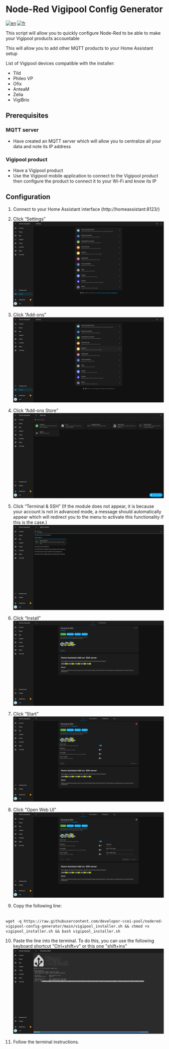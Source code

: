 # Node-Red Vigipool Config Generator 

[![en](https://img.shields.io/badge/lang-en-white.svg)](https://github.com/developer-ccei-pool/nodered-vigipool-config-generator/blob/master/README.md)
[![fr](https://img.shields.io/badge/lang-fr-white.svg)](https://github.com/developer-ccei-pool/nodered-vigipool-config-generator/blob/master/README.fr.md)

This script will allow you to quickly configure Node-Red to be able to make your Vigipool products accountable

This will allow you to add other MQTT products to your Home Assistant setup

List of Vigipool devices compatible with the installer:
- Tild
- Phileo VP
- Ofix
- AnteaM
- Zelia
- VigiBrio

## Prerequisites

### MQTT server

- Have created an MQTT server which will allow you to centralize all your data and note its IP address

### Vigipool product

- Have a Vigipool product
- Use the Vigipool mobile application to connect to the Vigipool product then configure the product to connect it to your Wi-Fi and know its IP

## Configuration

1. Connect to your Home Assistant interface (http://homeassistant:8123/)

1. Click “Settings” ![step 1](https://raw.githubusercontent.com/developer-ccei-pool/home-assistant-vigipool-installer/main/img/en/1.png)

1. Click “Add-ons” ![step 2](https://raw.githubusercontent.com/developer-ccei-pool/home-assistant-vigipool-installer/main/img/en/2.png)

1. Click “Add-ons Store” ![step 3](https://raw.githubusercontent.com/developer-ccei-pool/home-assistant-vigipool-installer/main/img/en/3.png)

1. Click “Terminal & SSH” (If the module does not appear, it is because your account is not in advanced mode, a message should automatically appear which will redirect you to the menu to activate this functionality if this is the case.) ![step 4](https://raw.githubusercontent.com/developer-ccei-pool/home-assistant-vigipool-installer/main/img/en/4.png)

1. Click “Install” ![step 5](https://raw.githubusercontent.com/developer-ccei-pool/home-assistant-vigipool-installer/main/img/en/5.png)

1. Click “Start” ![step 6](https://raw.githubusercontent.com/developer-ccei-pool/home-assistant-vigipool-installer/main/img/en/6.png)

1. Click "Open Web UI" ![step 7](https://raw.githubusercontent.com/developer-ccei-pool/home-assistant-vigipool-installer/main/img/en/7.png)

1. Copy the following line: 
######
    wget -q https://raw.githubusercontent.com/developer-ccei-pool/nodered-vigipool-config-generator/main/vigipool_installer.sh && chmod +x vigipool_installer.sh && bash vigipool_installer.sh

10. Paste the line into the terminal. To do this, you can use the following keyboard shortcut "Ctrl+shift+v" or this one "shift+ins"
![step 8](https://raw.githubusercontent.com/developer-ccei-pool/home-assistant-vigipool-installer/main/img/en/8.png)

11. Follow the terminal instructions.
